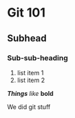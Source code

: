 # Git 101

## Subhead

### Sub-sub-heading

1. list item 1
2. list item 2

***Things*** *like* **bold**

We did git stuff